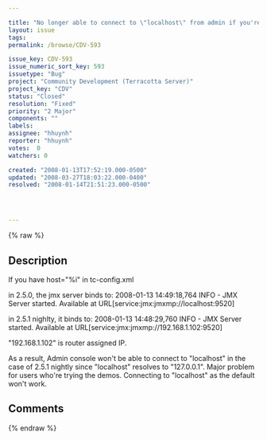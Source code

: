```yaml
---

title: "No longer able to connect to \"localhost\" from admin if you're behind a router"
layout: issue
tags: 
permalink: /browse/CDV-593

issue_key: CDV-593
issue_numeric_sort_key: 593
issuetype: "Bug"
project: "Community Development (Terracotta Server)"
project_key: "CDV"
status: "Closed"
resolution: "Fixed"
priority: "2 Major"
components: ""
labels: 
assignee: "hhuynh"
reporter: "hhuynh"
votes:  0
watchers: 0

created: "2008-01-13T17:52:19.000-0500"
updated: "2008-03-27T18:03:22.000-0400"
resolved: "2008-01-14T21:51:23.000-0500"




---
```


{% raw %}

## Description

<div markdown="1" class="description">

If you have host="%i" in tc-config.xml 

in 2.5.0, the jmx server binds to:
2008-01-13 14:49:18,764 INFO - JMX Server started. Available at URL[service:jmx:jmxmp://localhost:9520]

in 2.5.1 nighlty, it binds to:
2008-01-13 14:48:29,760 INFO - JMX Server started. Available at URL[service:jmx:jmxmp://192.168.1.102:9520]

"192.168.1.102" is router assigned IP.

As a result, Admin console won't be able to connect to "localhost" in the case of 2.5.1 nightly since "localhost" resolves to "127.0.0.1".
Major problem for users who're trying the demos. Connecting to "localhost" as the default won't work.

</div>

## Comments



{% endraw %}
